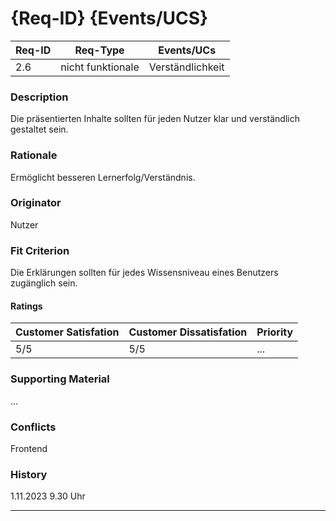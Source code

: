 # {Req-ID} {Events/UCS}

| Req-ID | Req-Type | Events/UCs |
|--------|----------|------------|
| 2.6    |    nicht funktionale      |       Verständlichkeit     |

### Description
Die präsentierten Inhalte sollten für jeden Nutzer klar und verständlich gestaltet sein.

### Rationale
Ermöglicht besseren Lernerfolg/Verständnis.

### Originator
Nutzer

### Fit Criterion
Die Erklärungen sollten für jedes Wissensniveau eines Benutzers zugänglich sein.

#### Ratings
| Customer Satisfation | Customer Dissatisfation | Priority |
|----------------------|-------------------------|----------|
| 5/5                  | 5/5                     | ...      |

### Supporting Material
...

### Conflicts
Frontend

### History
1.11.2023 9.30 Uhr

---
